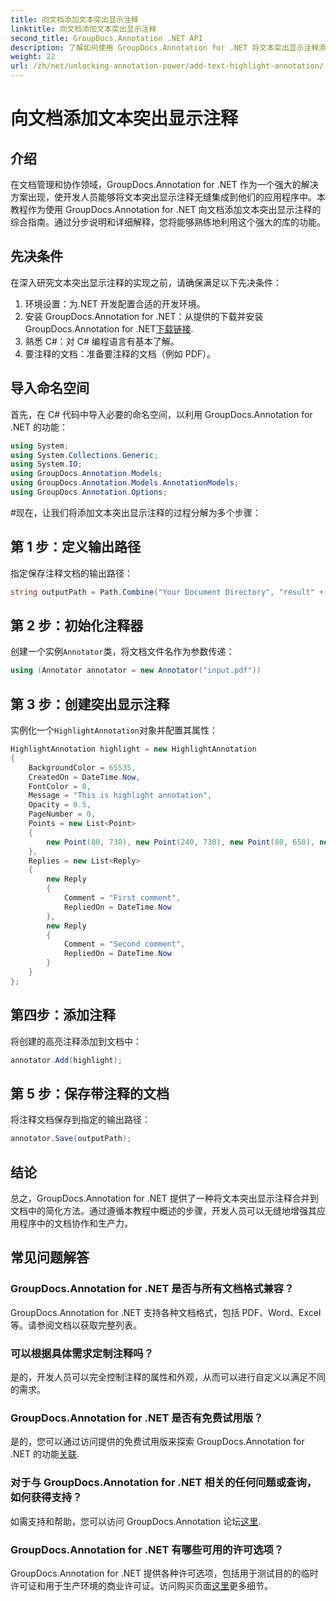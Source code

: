 ```yaml
---
title: 向文档添加文本突出显示注释
linktitle: 向文档添加文本突出显示注释
second_title: GroupDocs.Annotation .NET API
description: 了解如何使用 GroupDocs.Annotation for .NET 将文本突出显示注释添加到文档中。通过此综合性增强协作和生产力。
weight: 22
url: /zh/net/unlocking-annotation-power/add-text-highlight-annotation/
---
```


# 向文档添加文本突出显示注释

## 介绍
在文档管理和协作领域，GroupDocs.Annotation for .NET 作为一个强大的解决方案出现，使开发人员能够将文本突出显示注释无缝集成到他们的应用程序中。本教程作为使用 GroupDocs.Annotation for .NET 向文档添加文本突出显示注释的综合指南。通过分步说明和详细解释，您将能够熟练地利用这个强大的库的功能。
## 先决条件
在深入研究文本突出显示注释的实现之前，请确保满足以下先决条件：
1. 环境设置：为.NET 开发配置合适的开发环境。
2. 安装 GroupDocs.Annotation for .NET：从提供的下载并安装 GroupDocs.Annotation for .NET[下载链接](https://releases.groupdocs.com/annotation/net/).
3. 熟悉 C#：对 C# 编程语言有基本了解。
4. 要注释的文档：准备要注释的文档（例如 PDF）。

## 导入命名空间
首先，在 C# 代码中导入必要的命名空间，以利用 GroupDocs.Annotation for .NET 的功能：
```csharp
using System;
using System.Collections.Generic;
using System.IO;
using GroupDocs.Annotation.Models;
using GroupDocs.Annotation.Models.AnnotationModels;
using GroupDocs.Annotation.Options;
```
#现在，让我们将添加文本突出显示注释的过程分解为多个步骤：
## 第 1 步：定义输出路径
指定保存注释文档的输出路径：
```csharp
string outputPath = Path.Combine("Your Document Directory", "result" + Path.GetExtension("input.pdf"));
```
## 第 2 步：初始化注释器
创建一个实例`Annotator`类，将文档文件名作为参数传递：
```csharp
using (Annotator annotator = new Annotator("input.pdf"))
```
## 第 3 步：创建突出显示注释
实例化一个`HighlightAnnotation`对象并配置其属性：
```csharp
HighlightAnnotation highlight = new HighlightAnnotation
{
    BackgroundColor = 65535,
    CreatedOn = DateTime.Now,
    FontColor = 0,
    Message = "This is highlight annotation",
    Opacity = 0.5,
    PageNumber = 0,
    Points = new List<Point>
    {
        new Point(80, 730), new Point(240, 730), new Point(80, 650), new Point(240, 650)
    },
    Replies = new List<Reply>
    {
        new Reply
        {
            Comment = "First comment",
            RepliedOn = DateTime.Now
        },
        new Reply
        {
            Comment = "Second comment",
            RepliedOn = DateTime.Now
        }
    }
};
```
## 第四步：添加注释
将创建的高亮注释添加到文档中：
```csharp
annotator.Add(highlight);
```
## 第 5 步：保存带注释的文档
将注释文档保存到指定的输出路径：
```csharp
annotator.Save(outputPath);
```

## 结论
总之，GroupDocs.Annotation for .NET 提供了一种将文本突出显示注释合并到文档中的简化方法。通过遵循本教程中概述的步骤，开发人员可以无缝地增强其应用程序中的文档协作和生产力。
## 常见问题解答
### GroupDocs.Annotation for .NET 是否与所有文档格式兼容？
GroupDocs.Annotation for .NET 支持各种文档格式，包括 PDF、Word、Excel 等。请参阅文档以获取完整列表。
### 可以根据具体需求定制注释吗？
是的，开发人员可以完全控制注释的属性和外观，从而可以进行自定义以满足不同的需求。
### GroupDocs.Annotation for .NET 是否有免费试用版？
是的，您可以通过访问提供的免费试用版来探索 GroupDocs.Annotation for .NET 的功能[关联](https://releases.groupdocs.com/).
### 对于与 GroupDocs.Annotation for .NET 相关的任何问题或查询，如何获得支持？
如需支持和帮助，您可以访问 GroupDocs.Annotation 论坛[这里](https://forum.groupdocs.com/c/annotation/10).
### GroupDocs.Annotation for .NET 有哪些可用的许可选项？
 GroupDocs.Annotation for .NET 提供各种许可选项，包括用于测试目的的临时许可证和用于生产环境的商业许可证。访问购买页面[这里](https://purchase.groupdocs.com/buy)更多细节。